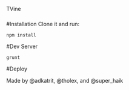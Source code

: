 TVine
#####

#Installation
Clone it and run:

    npm install

#Dev Server

    grunt

#Deploy

Made by @adkatrit, @tholex, and @super_haik
